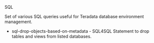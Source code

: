 SQL

Set of various SQL queries useful for Teradata database environment management.

 * sql-drop-objects-based-on-metadata - SQL4SQL Statement to drop tables and views from listed databases.